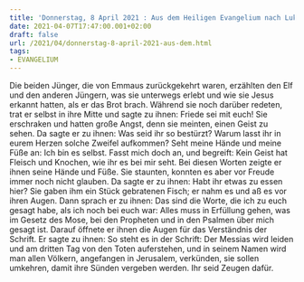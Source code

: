 ```yaml
---
title: 'Donnerstag, 8 April 2021 : Aus dem Heiligen Evangelium nach Lukas - Lk 24,35-48.'
date: 2021-04-07T17:47:00.001+02:00
draft: false
url: /2021/04/donnerstag-8-april-2021-aus-dem.html
tags: 
- EVANGELIUM
---
```


Die beiden Jünger, die von Emmaus zurückgekehrt waren, erzählten den Elf und den anderen Jüngern, was sie unterwegs erlebt und wie sie Jesus erkannt hatten, als er das Brot brach. Während sie noch darüber redeten, trat er selbst in ihre Mitte und sagte zu ihnen: Friede sei mit euch! Sie erschraken und hatten große Angst, denn sie meinten, einen Geist zu sehen. Da sagte er zu ihnen: Was seid ihr so bestürzt? Warum lasst ihr in eurem Herzen solche Zweifel aufkommen? Seht meine Hände und meine Füße an: Ich bin es selbst. Fasst mich doch an, und begreift: Kein Geist hat Fleisch und Knochen, wie ihr es bei mir seht. Bei diesen Worten zeigte er ihnen seine Hände und Füße. Sie staunten, konnten es aber vor Freude immer noch nicht glauben. Da sagte er zu ihnen: Habt ihr etwas zu essen hier? Sie gaben ihm ein Stück gebratenen Fisch; er nahm es und aß es vor ihren Augen. Dann sprach er zu ihnen: Das sind die Worte, die ich zu euch gesagt habe, als ich noch bei euch war: Alles muss in Erfüllung gehen, was im Gesetz des Mose, bei den Propheten und in den Psalmen über mich gesagt ist. Darauf öffnete er ihnen die Augen für das Verständnis der Schrift. Er sagte zu ihnen: So steht es in der Schrift: Der Messias wird leiden und am dritten Tag von den Toten auferstehen, und in seinem Namen wird man allen Völkern, angefangen in Jerusalem, verkünden, sie sollen umkehren, damit ihre Sünden vergeben werden. Ihr seid Zeugen dafür.